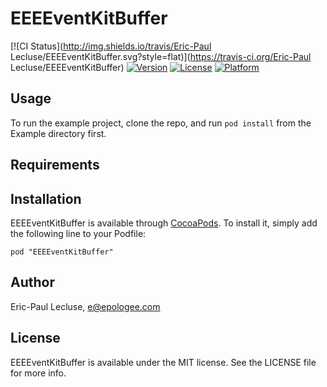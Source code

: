 # EEEEventKitBuffer

[![CI Status](http://img.shields.io/travis/Eric-Paul Lecluse/EEEEventKitBuffer.svg?style=flat)](https://travis-ci.org/Eric-Paul Lecluse/EEEEventKitBuffer)
[![Version](https://img.shields.io/cocoapods/v/EEEEventKitBuffer.svg?style=flat)](http://cocoadocs.org/docsets/EEEEventKitBuffer)
[![License](https://img.shields.io/cocoapods/l/EEEEventKitBuffer.svg?style=flat)](http://cocoadocs.org/docsets/EEEEventKitBuffer)
[![Platform](https://img.shields.io/cocoapods/p/EEEEventKitBuffer.svg?style=flat)](http://cocoadocs.org/docsets/EEEEventKitBuffer)

## Usage

To run the example project, clone the repo, and run `pod install` from the Example directory first.

## Requirements

## Installation

EEEEventKitBuffer is available through [CocoaPods](http://cocoapods.org). To install
it, simply add the following line to your Podfile:

    pod "EEEEventKitBuffer"

## Author

Eric-Paul Lecluse, e@epologee.com

## License

EEEEventKitBuffer is available under the MIT license. See the LICENSE file for more info.

